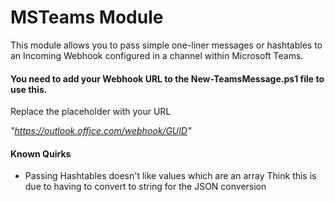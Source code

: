 # MSTeams Module

This module allows you to pass simple one-liner messages or hashtables to an Incoming Webhook configured in a channel within Microsoft Teams.

#### You need to add your Webhook URL to the New-TeamsMessage.ps1 file to use this.
Replace the placeholder with your URL

*"https://outlook.office.com/webhook/GUID"*

#### Known Quirks

* Passing Hashtables doesn't like values which are an array
   Think this is due to having to convert to string for the JSON conversion